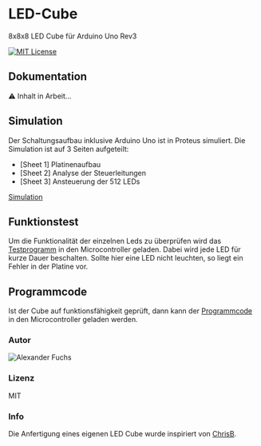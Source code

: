 # LED-Cube

8x8x8 LED Cube für Arduino Uno Rev3

[![MIT License](https://img.shields.io/github/license/mashape/apistatus.svg?maxAge=2592000)](https://github.com/fuchsalex/Smart-Mirror/blob/master/LICENSE)




## Dokumentation

:warning: Inhalt in Arbeit...


## Simulation
Der Schaltungsaufbau inklusive Arduino Uno ist in Proteus simuliert. 
Die Simulation ist auf 3 Seiten aufgeteilt:
- [Sheet 1] Platinenaufbau
- [Sheet 2] Analyse der Steuerleitungen
- [Sheet 3] Ansteuerung der 512 LEDs


[Simulation](https://github.com/fuchsalex/LED-Cube/tree/master/Simulation)

## Funktionstest
Um die Funktionalität der einzelnen Leds zu überprüfen wird das [Testprogramm](https://github.com/fuchsalex/LED-Cube/blob/master/Sourcecode/LED_CUBE_Testprogramm.ino) in den Microcontroller geladen.
Dabei wird jede LED für kurze Dauer beschalten. Sollte hier eine LED nicht leuchten, so liegt ein Fehler in der Platine vor.

## Programmcode
Ist der Cube auf funktionsfähigkeit geprüft, dann kann der [Programmcode](https://github.com/fuchsalex/LED-Cube/blob/master/Sourcecode/LED_CUBE_source.ino) in den Microcontroller geladen werden.

### Autor
![Alexander Fuchs](https://github.com/fuchsalex)

### Lizenz
MIT

### Info
Die Anfertigung eines eigenen LED Cube wurde inspiriert von [ChrisB](http://ledcubeblog.blogspot.co.at/).
